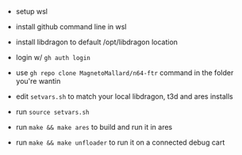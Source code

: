  - setup wsl 
 - install github command line in wsl
 - install libdragon to default /opt/libdragon location
 - login w/ `gh auth login`
 - use `gh repo clone MagnetoMallard/n64-ftr` command in the folder you're wantin
 - edit `setvars.sh` to match your local libdragon, t3d and ares installs
 - run `source setvars.sh`

 - run `make && make ares` to build and run it in ares 
 - run `make && make unfloader` to run it on a connected debug cart 
